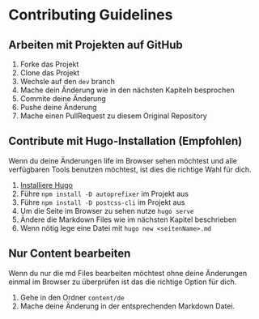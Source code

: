 # Contributing Guidelines

## Arbeiten mit Projekten auf GitHub

1. Forke das Projekt
2. Clone das Projekt
3. Wechsle auf den `dev` branch
4. Mache dein Änderung wie in den nächsten Kapiteln besprochen
5. Commite deine Änderung
6. Pushe deine Änderung
7. Mache einen PullRequest zu diesem Original Repository

## Contribute mit Hugo-Installation (Empfohlen)

Wenn du deine Änderungen life im Browser sehen möchtest und alle verfügbaren Tools benutzen möchtest, ist dies die richtige Wahl für dich.

1. [Installiere Hugo](https://gohugo.io/getting-started/installing/)
2. Führe `npm install -D autoprefixer` im Projekt aus
3. Führe `npm install -D postcss-cli` im Projekt aus
4. Um die Seite im Browser zu sehen nutze `hugo serve`
5. Ändere die Markdown Files wie im nächsten Kapitel beschrieben
6. Wenn nötig lege eine Datei mit `hugo new <seitenName>.md`

## Nur Content bearbeiten

Wenn du nur die md Files bearbeiten möchtest ohne deine Änderungen einmal im Browser zu überprüfen ist das die richtige Option für dich.  

1. Gehe in den Ordner `content/de`
2. Mache deine Änderung in der entsprechenden Markdown Datei.
